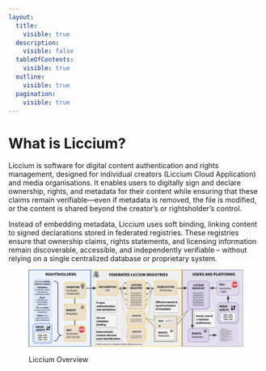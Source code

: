```yaml
---
layout:
  title:
    visible: true
  description:
    visible: false
  tableOfContents:
    visible: true
  outline:
    visible: true
  pagination:
    visible: true
---
```


# What is Liccium?

Liccium is software for digital content authentication and rights management, designed for individual creators (Liccium Cloud Application) and media organisations. It enables users to digitally sign and declare ownership, rights, and metadata for their content while ensuring that these claims remain verifiable—even if metadata is removed, the file is modified, or the content is shared beyond the creator’s or rightsholder’s control.

Instead of embedding metadata, Liccium uses soft binding, linking content to signed declarations stored in federated registries. These registries ensure that ownership claims, rights statements, and licensing information remain discoverable, accessible, and independently verifiable – without relying on a single centralized database or proprietary system.

<figure><img src="../../.gitbook/assets/Liccium-Overview.jpg" alt=""><figcaption><p>Liccium Overview</p></figcaption></figure>
